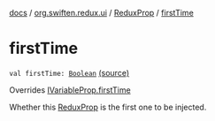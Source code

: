 [docs](../../index.md) / [org.swiften.redux.ui](../index.md) / [ReduxProp](index.md) / [firstTime](./first-time.md)

# firstTime

`val firstTime: `[`Boolean`](https://kotlinlang.org/api/latest/jvm/stdlib/kotlin/-boolean/index.html) [(source)](https://github.com/protoman92/KotlinRedux/tree/master/common\common-ui\src\main\kotlin/org/swiften/redux/ui/Props.kt#L39)

Overrides [IVariableProp.firstTime](../-i-variable-prop/first-time.md)

Whether this [ReduxProp](index.md) is the first one to be injected.

